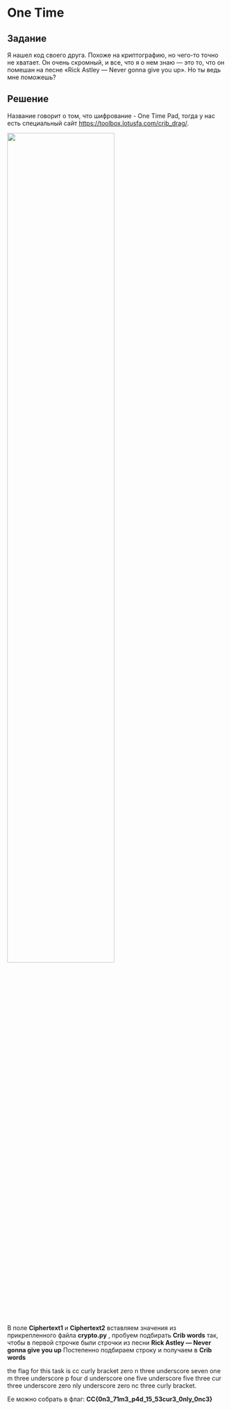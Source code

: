# One Time

## Задание

Я нашел код своего друга. Похоже на криптографию, но чего-то точно не хватает. Он очень скромный, и все, что я о нем знаю — это то, что он помешан на песне «Rick Astley — Never gonna give you up». Но ты ведь мне поможешь?

## Решение

Название говорит о том, что шифрование - One Time Pad, тогда у нас есть специальный сайт <https://toolbox.lotusfa.com/crib_drag/>.

<img src="https://raw.githubusercontent.com/gleb270/CyberChallenge_WriteUp/master/Crypto/One Time/OT.png"
     width="70%"></img>

В поле **Ciphertext1** и **Ciphertext2** вставляем значения из прикрепленного файла **crypto.py** , пробуем подбирать **Crib words** так, чтобы в первой строчке были строчки из песни **Rick Astley — Never gonna give you up** 
Постепенно подбираем строку и получаем в **Crib words**

the flag for this task is cc curly bracket zero n three underscore seven one m three underscore p four d underscore one five underscore five three cur three underscore zero nly underscore zero nc three curly bracket.

Ее можно собрать в флаг: **CC{0n3_71m3_p4d_15_53cur3_0nly_0nc3}**

